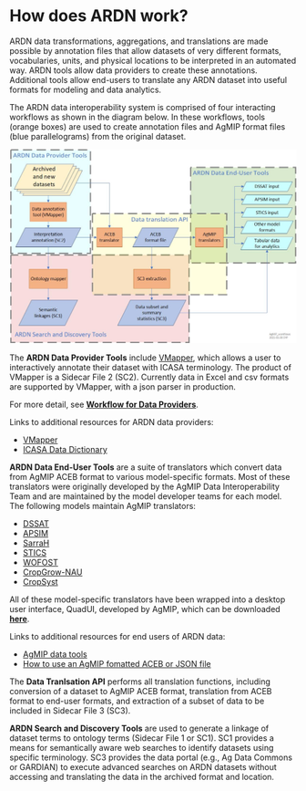 # How does ARDN work?

ARDN data transformations, aggregations, and translations are made possible by annotation files that allow datasets of very different formats, vocabularies, units, and physical locations to be interpreted in an automated way. ARDN tools allow data providers to create these annotations. Additional tools allow end-users to translate any ARDN dataset into useful formats for modeling and data analytics.

The ARDN data interoperability system is comprised of four interacting workflows as shown in the diagram below. In these workflows, tools (orange boxes) are used to create annotation files and AgMIP format files (blue parallelograms) from the original dataset. 

![image](https://raw.githubusercontent.com/agmip/ARDN/master/docs/images/ARDN_workflows.jpg)

The **ARDN Data Provider Tools** include [VMapper](VMapper.md), which allows a user to interactively annotate their dataset with ICASA terminology. The product of VMapper is a Sidecar File 2 (SC2). Currently data in Excel and csv formats are supported by VMapper, with a json parser in production. 

For more detail, see **[Workflow for Data Providers](DataProviderWorkflow.md)**.

Links to additional resources for ARDN data providers:
- [VMapper](VMapper.md)
- [ICASA Data Dictionary](http:/tinyurl.com/icasa-mvl)

**ARDN Data End-User Tools** are a suite of translators which convert data from AgMIP ACEB format to various model-specific formats. Most of these translators were originally developed by the AgMIP Data Interoperability Team and are maintained by the model developer teams for each model. The following models maintain AgMIP translators:

- [DSSAT](https://dssat.net/)
- [APSIM](https://www.apsim.info/)
- [SarraH](http://iopscience.iop.org/1748-9326/8/1/014040/article)
- [STICS](https://acsess.onlinelibrary.wiley.com/doi/abs/10.2134/advagricsystmodel2.c14)
- [WOFOST](https://www.wur.nl/en/Research-Results/Research-Institutes/Environmental-Research/Facilities-Tools/Software-models-and-databases/WOFOST.htm)
- [CropGrow-NAU](https://en.cnki.com.cn/Article_en/CJFDTotal-NYGU200701024.htm)
- [CropSyst](http://modeling.bsyse.wsu.edu/CS_Suite/cropsyst/index.html)

All of these model-specific translators have been wrapped into a desktop user interface, QuadUI, developed by AgMIP, which can be downloaded **[here](http://tools.agmip.org/quadui.php)**. 

Links to additional resources for end users of ARDN data:
- [AgMIP data tools](http://tools.agmip.org/)
- [How to use an AgMIP fomatted ACEB or JSON file](https://github.com/agmip/ARDN/blob/master/docs/images/How%20to%20use%20an%20AgMIP%20formatted%20aceb%20or%20json%20file_v2.pdf)

The **Data Tranlsation API** performs all translation functions, including conversion of a dataset to AgMIP ACEB format, translation from ACEB format to end-user formats, and extraction of a subset of data to be included in Sidecar File 3 (SC3).

<!--For more detail, see **[Data Translation API](DataTranslationAPI.md)** -->

**ARDN Search and Discovery Tools** are used to generate a linkage of dataset terms to ontology terms (Sidecar File 1 or SC1). SC1 provides a means for semantically aware web searches to identify datasets using specific terminology. SC3 provides the data portal (e.g., Ag Data Commons or GARDIAN) to execute advanced searches on ARDN datasets without accessing and translating the data in the archived format and location.

<!-- For more detail, see **[ARDN Search and Discover Tools in ADC](SearchTools.md)** -->


